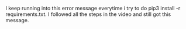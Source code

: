 I keep running into this error message everytime i try to do pip3 install -r requirements.txt. I followed all the steps in the video and still got this message.
